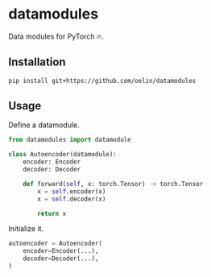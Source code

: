 # datamodules

Data modules for PyTorch 🔥.

## Installation

```sh
pip install git+https://github.com/oelin/datamodules
```

## Usage

Define a datamodule.

```python
from datamodules import datamodule

class Autoencoder(datamodule):
    encoder: Encoder
    decoder: Decoder

    def forward(self, x: torch.Tensor) -> torch.Tensor
        x = self.encoder(x)
        x = self.decoder(x)

        return x
```

Initialize it.

```python
autoencoder = Autoencoder(
    encoder=Encoder(...),
    decoder=Decoder(...),
)
```

